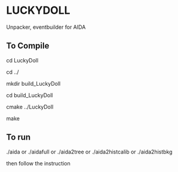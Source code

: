 # LUCKYDOLL
Unpacker, eventbuilder for AIDA

##  To Compile
cd LuckyDoll

cd ../

mkdir build_LuckyDoll

cd build_LuckyDoll

cmake ../LuckyDoll

make

## To run
./aida
or
./aidafull
or
./aida2tree
or
./aida2histcalib
or
./aida2histbkg

then follow the instruction
